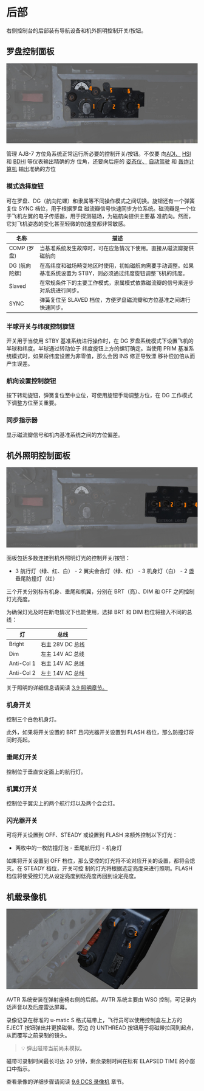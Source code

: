 # 后部

右侧控制台的后部装有导航设备和机外照明控制开关/按钮。

## 罗盘控制面板

![CompassCtl](../../../img/pilot_comp_panel.jpg)

管理 AJB-7 方位角系统正常运行所必要的控制开关/按钮。不仅要
向[ADI、](../../pilot/flight_director_group.md#attitude-director-indicator)
[HSI](../../pilot/flight_director_group.md#horizontal-situation-indicator) 和
[BDHI](../../wso/upfront_indicators.md#bearing-distance-heading-indicator-bdhi) 等仪表输出精确的方
位角，还要向后座的 [姿态仪、](../../wso/upfront_indicators.md#attitude-indicator)
[自动驾驶](../../../systems/flight_controls_gear/flight_controls.md#auotmatic-flight-control-system-afcs)
和 [轰炸计算机](../../../systems/weapon_systems/wrcs.md) 输出准确的方位

### 模式选择旋钮

可在罗盘、DG（航向陀螺）和隶属等不同操作模式之间切换。旋钮还有一个弹簧复位 SYNC 档位，用于根据罗盘
磁流瓣信号快速同步方位系统。磁流瓣是一个位于飞机左翼的电子传感器，用于探测磁场，为磁航向提供主要基
准航向。然而，它对飞机姿态的变化甚至轻微的加速度都非常敏感。

| 名称          | 描述                                                                                                              |
| ------------- | ----------------------------------------------------------------------------------------------------------------- |
| COMP (罗盘)   | 当基准系统发生故障时，可在应急情况下使用。直接从磁流瓣提供磁航向                                                  |
| DG (航向陀螺) | 在高纬度和磁场畸变地区时使用，初始磁航向需要手动调整。如果基准系统设置为 STBY，则必须通过纬度旋钮调整飞机的纬度。 |
| Slaved        | 在常规条件下的主要工作模式，隶属模式依靠磁流瓣的信号来逐步对系统进行同步。                                        |
| SYNC          | 弹簧复位至 SLAVED 档位，方便罗盘磁流瓣和方位基准之间进行快速同步。                                                |

### 半球开关与纬度控制旋钮

开关用于当使用 STBY 基准系统进行操作时，在 DG 罗盘系统模式下设置飞机的半球和纬度。半球通过转动位于
纬度旋钮上方的螺钉确定。当使用 PRIM 基准系统模式时，如果将纬度设置为非零值，那么会因 INS 修正导致漂
移补偿加倍从而产生误差。

### 航向设置控制旋钮

按下转动旋钮，弹簧复位至中立位，可使用旋钮手动调整方位，在 DG 工作模式下调整方位至关重要。

### 同步指示器

显示磁流瓣信号和机内基准系统之间的方位偏差。

## 机外照明控制面板

![ExtLights](../../../img/pilot_ext_lights_panel.jpg)

面板包括多数连接到机外照明灯光的控制开关/按钮：

- 3 航行灯（绿、红、白） - 2 翼尖会合灯（绿、红） - 3 机身灯（白） - 2 盏垂尾防撞灯（红）

三个开关分别标有机身、垂尾和机翼，分别在 BRT（亮）、DIM 和 OFF 之间控制灯光亮度。

为确保灯光及时在断电情况下也能使用，选择 BRT 和 DIM 档位将接入不同的总线：

| 灯         | 总线             |
| ---------- | ---------------- |
| Bright     | 右主 28V DC 总线 |
| Dim        | 左主 14V AC 总线 |
| Anti-Col 1 | 右主 14V AC 总线 |
| Anti-Col 2 | 左主 14V AC 总线 |

关于照明的详细信息请阅读 [3.9 照明章节。](../../../systems/lighting.md#exterior-lighting)

### 机身开关

控制三个白色机身灯。

此外，如果将开关设置的 BRT 且闪光器开关设置到 FLASH 档位，那么防撞灯将同时亮起。

### 垂尾灯开关

控制位于垂直安定面上的航行灯。

### 机翼灯开关

控制位于翼尖上的两个航行灯以及两个会合灯。

### 闪光器开关

可将开关设置到 OFF、STEADY 或设置到 FLASH 来额外控制以下灯光：

- 两枚中的一枚防撞灯泡 - 垂尾航行灯 - 机身灯

如果将开关设置到 OFF 档位，那么受控的灯光将不论对应开关的设置，都将会熄灭。在 STEADY 档位，开关可控
制的灯光将根据选定亮度来进行照明。FLASH 档位将使受控灯光从设定亮度到低亮度再回到设定亮度。

## 机载录像机

![Airborne Video Tape Recorder](../../../img/pilot_avtr.jpg)

AVTR 系统安装在弹射座椅右侧的后部。AVTR 系统主要由 WSO 控制，可记录内话声音以及后座雷达屏幕。

录像记录在标准的 u-matic S 格式磁带上，飞行员可以使用控制盒左上方的 EJECT 按钮弹出并更换磁带。旁边
的 UNTHREAD 按钮用于将磁带拉回到起点，从而覆写之前录制的镜头。

> 💡 弹出磁带当前尚未模拟。

磁带可录制时间最长可达 20 分钟，剩余录制时间在标有 ELAPSED TIME 的小窗口中指示。

查看录像的详细步骤请阅读 [9.6 DCS 录像机](../../../dcs/recorders.md) 章节。
